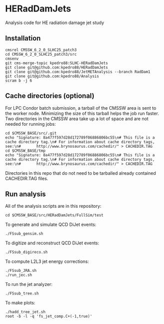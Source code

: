 # HERadDamJets
Analysis code for HE radiation damage jet study

## Installation
```
cmsrel CMSSW_6_2_0_SLHC25_patch3
cd CMSSW_6_2_0_SLHC25_patch3/src
cmsenv
git cms-merge-topic kpedro88:SLHC-HERadDamJets
git clone git@github.com:kpedro88/HERadDamJets
git clone git@github.com:kpedro88/JetMETAnalysis --branch RadDam1
git clone git@github.com:kpedro88/Analysis
scram b -j 6
```

## Cache directories (optional)

For LPC Condor batch submission, a tarball of the CMSSW area is sent to the worker node.
Minimizing the size of this tarball helps the job run faster.
Two directories in the CMSSW area take up a lot of space and are not needed for running jobs:
```
cd $CMSSW_BASE/src/.git
echo "Signature: 8a477f597d28d172789f06886806bc55\n# This file is a cache directory tag.\n# For information about cache directory tags, see:\n#       http://www.brynosaurus.com/cachedir/" > CACHEDIR.TAG
cd $CMSSW_BASE/tmp
echo "Signature: 8a477f597d28d172789f06886806bc55\n# This file is a cache directory tag.\n# For information about cache directory tags, see:\n#       http://www.brynosaurus.com/cachedir/" > CACHEDIR.TAG
```

Directories in this repo that do not need to be tarballed already contained CACHEDIR.TAG files.

## Run analysis

All of the analysis scripts are in this repository:
```
cd $CMSSW_BASE/src/HERadDamJets/FullSim/test
```

To generate and simulate QCD DiJet events:
```
./FSsub_gensim.sh
```

To digitize and reconstruct QCD DiJet events:
```
./FSsub_digireco.sh
```

To compute L2L3 jet energy corrections:
```
./FSsub_JRA.sh
./run_jec.sh
```

To run the jet analyzer:
```
./FSsub_tree.sh
```

To make plots:
```
./hadd_tree_jet.sh
root -b -l -q 'fs_jet_comp.C+(-1,true)'
```
